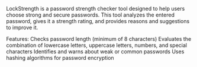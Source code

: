 LockStrength is a password strength checker tool designed to help users choose strong and secure passwords. This tool analyzes the entered password, gives it a strength rating, and provides reasons and suggestions to improve it.

Features:
Checks password length (minimum of 8 characters)
Evaluates the combination of lowercase letters, uppercase letters, numbers, and special characters
Identifies and warns about weak or common passwords
Uses hashing algorithms for password encryption
